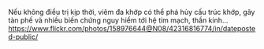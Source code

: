 Nếu không điều trị kịp thời, viêm đa khớp có thể phá hủy cấu trúc khớp, gây tàn phế và nhiều biến chứng nguy hiểm tới hệ tim mạch, thần kinh…
https://www.flickr.com/photos/158976644@N08/42316816774/in/dateposted-public/

